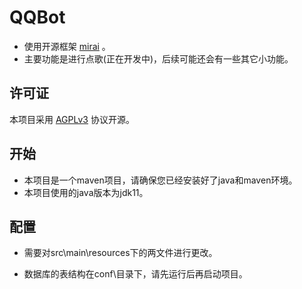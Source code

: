 # QQBot

- 使用开源框架 [mirai](https://github.com/mamoe/mirai) 。
- 主要功能是进行点歌(正在开发中)，后续可能还会有一些其它小功能。



## 许可证

本项目采用 [AGPLv3](https://github.com/soundofautumn/QQBot/blob/master/LICENSE) 协议开源。



## 开始

- 本项目是一个maven项目，请确保您已经安装好了java和maven环境。
- 本项目使用的java版本为jdk11。



## 配置

- 需要对src\main\resources下的两文件进行更改。

- 数据库的表结构在conf\目录下，请先运行后再启动项目。

  